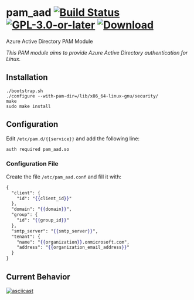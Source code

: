 # pam_aad [![Build Status][travis-badge]][travis-url] [![GPL-3.0-or-later][gpl-badge]][gpl-license] [![Download](https://api.bintray.com/packages/jnchi/aad/libpam-aad/images/download.svg) ](https://bintray.com/jnchi/aad/libpam-aad/_latestVersion) 

Azure Active Directory PAM Module

_This PAM module aims to provide Azure Active Directory authentication for Linux._

## Installation

```
./bootstrap.sh
./configure --with-pam-dir=/lib/x86_64-linux-gnu/security/
make
sudo make install
```

## Configuration

Edit `/etc/pam.d/{{service}}` and add the following line:

```
auth required pam_aad.so
``` 

### Configuration File

Create the file ```/etc/pam_aad.conf``` and fill it with:

```mustache
{ 
  "client": {
    "id": "{{client_id}}"
  },
  "domain": "{{domain}}",
  "group": {
    "id": "{{group_id}}"
  },
  "smtp_server": "{{smtp_server}}",
  "tenant": {
    "name": "{{organization}}.onmicrosoft.com",
    "address": "{{organization_email_address}}"
  }
}
```

## Current Behavior

[![asciicast](https://asciinema.org/a/250072.svg)](https://asciinema.org/a/250072)

[gpl-badge]: https://img.shields.io/badge/license-GPL-green.svg
[gpl-license]: COPYING
[travis-badge]: https://travis-ci.org/CyberNinjas/pam_aad.svg?branch=c-dev
[travis-url]: https://travis-ci.org/CyberNinjas/pam_aad
